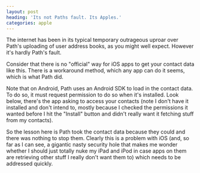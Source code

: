 ```yaml
---
layout: post
heading: 'Its not Paths fault. Its Apples.'
categories: apple
---
```


The internet has been in its typical temporary outrageous uproar over Path's uploading of user address books, as you might well expect. However it's hardly Path's fault.

Consider that there is no "official" way for iOS apps to get your contact data like this. There is a workaround method, which any app can do it seems, which is what Path did.

Note that on Android, Path uses an Android SDK to load in the contact data. To do so, it must request permission to do so when it's installed. Look below, there's the app asking to access your contacts (note I don't have it installed and don't intend to, mostly because I checked the permissions it wanted before I hit the "Install" button and didn't really want it fetching stuff from my contacts).

So the lesson here is Path took the contact data because they could and there was nothing to stop them. Clearly this is a problem with iOS (and, so far as I can see, a gigantic nasty security hole that makes me wonder whether I should just totally nuke my iPad and iPod in case apps on them are retrieving other stuff I really don't want them to) which needs to be addressed quickly.

<!-- Replace missing image from http://media.chris-alexander.co.uk/wp-content/uploads/2012/02/Screenshot_2012-02-08-16-42-25.png -->
